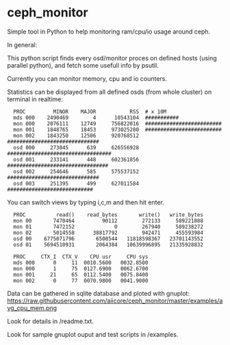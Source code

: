 # ceph_monitor
Simple tool in Python to help monitoring ram/cpu/io usage around ceph.

In general:

This python script finds every osd/monitor proces on defined hosts
(using parallel python), and fetch some usefull info by psutil.

Currently you can monitor memory, cpu and io counters.

Statistics can be displayed from all defined osds (from whole cluster) on terminal in realtime:

```
  PROC         MINOR    MAJOR           RSS  # x 10M
  mds 000    2490469        4      10543104  ###########
  mon 000    2076111    12749     756822016  #########################
  mon 001    1848765    18453     973025280  #########################
  mon 002    1843250    12506     920768512  ##############################
  osd 000     273045      639     626556928  ##################################
  osd 001     233141      448     602361856  #################################
  osd 002     254646      585     575537152  ##############################
  osd 003     251395      499     627011584  ############################
```

You can switch views by typing i,c,m and then hit enter.

```
  PROC          read()    read_bytes       write()   write_bytes
  mon 00       7470464         90112        272133     589221888
  mon 01       7472152             0        267940     589238272
  mon 02       5014558      38817792        942471     455593984
  osd 00    6775071796       6508544   11818598367   23701143552
  osd 01    5694510931       2064384   10639996895   21335928832

  PROC     CTX_I  CTX_V    CPU usr     CPU sys
  mds 000      0     11  0010.5600   0032.8500
  mon 000      1     75  0127.6900   0062.6700
  mon 001     21     65  0112.5400   0075.8400
  mon 002      0     77  0070.9800   0041.9000
```

Data can be gathered in sqlite database and ploted with gnuplot: https://raw.githubusercontent.com/aiicore/ceph_monitor/master/examples/avg_cpu_mem.png

Look for details in /readme.txt.

Look for sample gnuplot ouput and test scripts in /examples.
